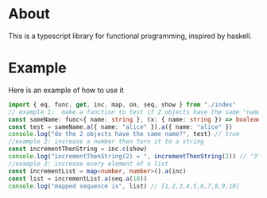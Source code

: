 # About
This is a typescript library for functional programming, inspired by haskell.
# Example
Here is an example of how to use it
```ts
import { eq, func, get, inc, map, on, seq, show } from "./index"
// example 1:  make a function to test if 2 objects have the same "name" attribute
const sameName: func<{ name: string }, (x: { name: string }) => boolean> = on<{ name: string }, string, boolean>().a(eq<string>().f).a(get("name"))
const test = sameName.a({ name: "alice" }).a({ name: "alice" })
console.log("do the 2 objects have the same name?", test) // true
//example 2: increase a number then turn it to a string
const incrementThenString = inc.c(show)
console.log("incrementThenString(2) = ", incrementThenString(2)) // "3"
//example 3: increase every element of a list
const incrementList = map<number, number>().a(inc)
const list = incrementList.a(seq.a(10))
console.log("mapped sequence is", list) // [1,2,3,4,5,6,7,8,9,10]
```